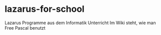 # lazarus-for-school

Lazarus Programme aus dem Informatik Unterricht
Im Wiki steht, wie man Free Pascal benutzt

